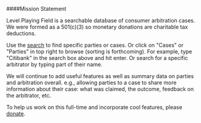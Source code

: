 ####Mission Statement

Level Playing Field is a searchable database of consumer arbitration cases. We
were formed as a 501(c)(3) so monetary donations are charitable tax deductions.

Use the [search](/search) to find specific parties or cases. Or click on "Cases" 
or "Parties" in top right to browse (sorting is forthcoming). For example, type 
"Citibank" in the search box above and hit enter. Or search for a specific 
arbitrator by typing part of their name.

We will continue to add useful features as well as summary data on parties and 
arbitration overall. e.g., allowing parties to a case to share more information
about their case: what was claimed, the outcome, feedback on the arbitrator, etc.

To help us work on this full-time and incorporate cool features, please [donate](https://lpf.dntly.com/#/donate).
